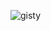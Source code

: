 ![gisty](https://github.com/kornicameister/spogity/workflows/gisty/badge.svg?branch=master&event=schedule)
